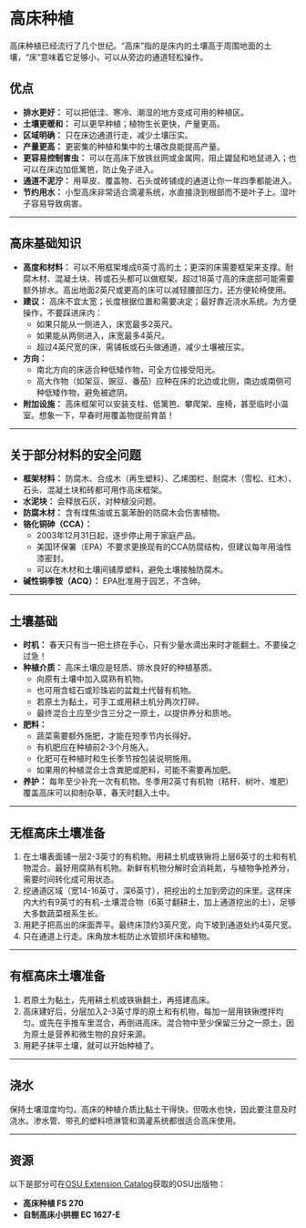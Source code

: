 # 高床种植

高床种植已经流行了几个世纪。“高床”指的是床内的土壤高于周围地面的土壤，“床”意味着它足够小，可以从旁边的通道轻松操作。

## 优点

- **排水更好：** 可以把低洼、寒冷、潮湿的地方变成可用的种植区。
- **土壤更暖和：** 可以更早种植；植物生长更快，产量更高。
- **区域明确：** 只在床边通道行走，减少土壤压实。
- **产量更高：** 更密集的种植和集中的土壤改良能提高产量。
- **更容易控制害虫：** 可以在高床下放铁丝网或金属网，阻止鼹鼠和地鼠进入；也可以在床边加低篱笆，防止兔子进入。
- **通道不泥泞：** 用草皮、覆盖物、石头或砖铺成的通道让你一年四季都能进入。
- **节约用水：** 小型高床非常适合滴灌系统，水直接浇到根部而不是叶子上。湿叶子容易导致病害。

---

## 高床基础知识

- **高度和材料：** 可以不用框架堆成6英寸高的土；更深的床需要框架来支撑。耐腐木材、混凝土块、砖或石头都可以做框架。超过18英寸高的床底部可能需要额外排水。高出地面2英尺或更高的床可以减轻腰部压力，还方便轮椅使用。
- **建议：** 高床不宜太宽；长度根据位置和需要决定；最好靠近浇水系统。为方便操作，不要踩进床内：
  - 如果只能从一侧进入，床宽最多2英尺。
  - 如果能从两侧进入，床宽最多4英尺。
  - 超过4英尺宽的床，需铺板或石头做通道，减少土壤被压实。
- **方向：**
  - 南北方向的床适合种低矮作物，可全方位接受阳光。
  - 高大作物（如架豆、豌豆、番茄）应种在床的北边或北侧，南边或南侧可种低矮作物，避免被遮阴。
- **附加设施：** 高床框架可以安装支柱、低篱笆、攀爬架、座椅，甚至临时小温室。想象一下，早春时用覆盖物提前育苗！

---

## 关于部分材料的安全问题

- **框架材料：** 防腐木、合成木（再生塑料）、乙烯围栏、耐腐木（雪松、红木）、石头、混凝土块和砖都可用作高床框架。
- **水泥块：** 会释放石灰，对种植没问题。
- **防腐木材：** 含有煤焦油或五氯苯酚的防腐木会伤害植物。
- **铬化铜砷（CCA）：**
  - 2003年12月31日起，逐步停止用于家庭产品。
  - 美国环保署（EPA）不要求更换现有的CCA防腐结构，但建议每年用油性漆密封。
  - 可以在木材和土壤间铺厚塑料，避免土壤接触防腐木。
- **碱性铜季铵（ACQ）：** EPA批准用于园艺，不含砷。

---

## 土壤基础

- **时机：** 春天只有当一把土挤在手心，只有少量水滴出来时才能翻土。不要操之过急！
- **种植介质：** 高床土壤应是轻质、排水良好的种植基质。
  - 向原有土壤中加入腐熟有机物。
  - 也可用含蛭石或珍珠岩的盆栽土代替有机物。
  - 若原土为黏土，可手工或用耕土机分两次打碎。
  - 最终混合土应至少含三分之一原土，以提供养分和质地。
- **肥料：**
  - 蔬菜需要额外施肥，才能在短季节内长得好。
  - 有机肥应在种植前2-3个月施入。
  - 化肥可在种植时和生长季节按包装说明施用。
  - 如果用的种植混合土含粪肥或肥料，可能不需要再加肥。
- **养护：** 每年至少补充一次有机物。冬季用2英寸有机物（秸秆、树叶、堆肥）覆盖高床可以抑制杂草，春天时翻入土中。

---

## 无框高床土壤准备

1. 在土壤表面铺一层2-3英寸的有机物。用耕土机或铁锹将上层6英寸的土和有机物混合。最好用腐熟有机物。新鲜有机物分解时会消耗氮，与植物争抢养分，需要时间转化成可用状态。
2. 挖通道区域（宽14-16英寸，深6英寸），把挖出的土加到旁边的床里。这样床内大约有9英寸的有机-土壤混合物（6英寸翻耕土，加上通道挖出的土），足够大多数蔬菜根系生长。
3. 用耙子把高出的床面弄平。最终床顶约3英尺宽，向下坡到通道处约4英尺宽。
4. 只在通道上行走。床角放木桩防止水管损坏床和植物。

---

## 有框高床土壤准备

1. 若原土为黏土，先用耕土机或铁锹翻土，再搭建高床。
2. 高床建好后，分层加入2-3英寸厚的原土和有机物，每加一层用铁锹搅拌均匀。或先在手推车里混合，再倒进高床。混合物中至少保留三分之一原土，因为原土是营养和微生物的良好来源。
3. 用耙子抹平土壤，就可以开始种植了。

---

## 浇水

保持土壤湿度均匀。高床的种植介质比黏土干得快，但吸水也快，因此要注意及时浇水。渗水管、带孔的塑料喷淋管和滴灌系统都很适合高床使用。

---

## 资源

以下是部分可在[OSU Extension Catalog](http://catalog.extension.oregonstate.edu)获取的OSU出版物：

- **高床种植 FS 270**
- **自制高床小拱棚 EC 1627-E**
